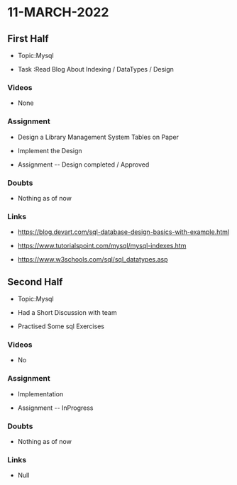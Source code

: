 # 11-MARCH-2022

## First Half

- Topic:Mysql

- Task :Read Blog About Indexing / DataTypes / Design 

### Videos

- None

### Assignment 
- Design a Library Management System Tables on Paper 

- Implement the Design  

- Assignment <Status> -- Design completed / Approved

### Doubts

- Nothing as of now

### Links

- https://blog.devart.com/sql-database-design-basics-with-example.html

- https://www.tutorialspoint.com/mysql/mysql-indexes.htm

- https://www.w3schools.com/sql/sql_datatypes.asp

## Second Half

- Topic:Mysql

- Had a Short Discussion with team

- Practised Some sql Exercises

### Videos

- No

### Assignment 

- Implementation

- Assignment <Status> -- InProgress

### Doubts

- Nothing as of now 

### Links

- Null